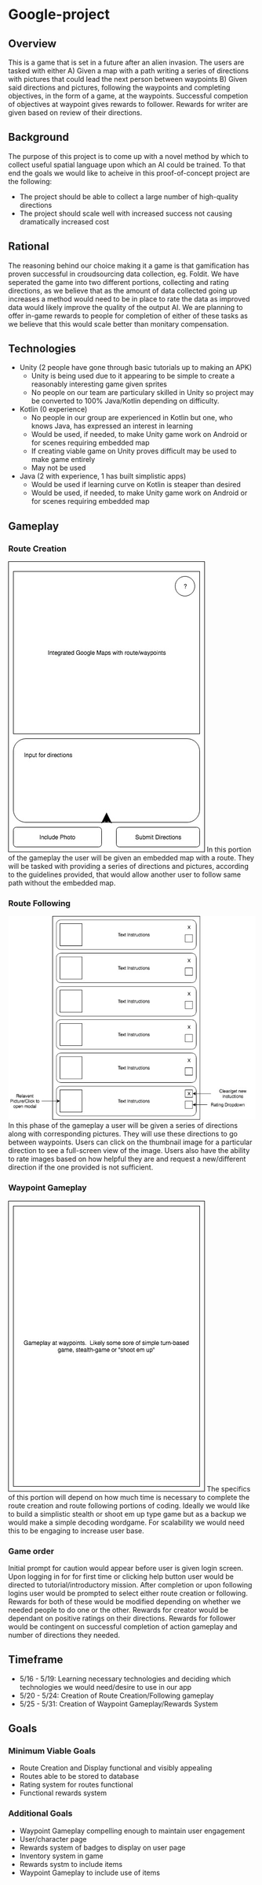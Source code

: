 # Google-project

## Overview
This is a game that is set in a future after an alien invasion.  The users are tasked with either A) Given a map with a path writing a series of directions with pictures that could lead the next person between waypoints B) Given said directions and pictures, following the waypoints and completing objectives, in the form of a game, at the waypoints.  Successful competion of objectives at waypoint gives rewards to follower.  Rewards for writer are given based on review of their directions.
## Background
The purpose of this project is to come up with a novel method by which to collect useful spatial language upon which an AI could be trained.  To that end the goals we would like to acheive in this proof-of-concept project are the following:
* The project should be able to collect a large number of high-quality directions
* The project should scale well with increased success not causing dramatically increased cost

## Rational
The reasoning behind our choice making it a game is that gamification has proven successful in croudsourcing data collection, eg. Foldit.  We have seperated the game into two different portions, collecting and rating directions, as we believe that as the amount of data collected going up increases a method would need to be in place to rate the data as improved data would likely improve the quality of the output AI. We are planning to offer in-game rewards to people for completion of either of these tasks as we believe that this would scale better than monitary compensation.

## Technologies
* Unity (2 people have gone through basic tutorials up to making an APK)
  * Unity is being used due to it appearing to be simple to create a reasonably interesting game given sprites
  * No people on our team are particulary skilled in Unity so project may be converted to 100% Java/Kotlin depending on difficulty.
* Kotlin (0 experience)
  * No people in our group are experienced in Kotlin but one, who knows Java, has expressed an interest in learning
  * Would be used, if needed, to make Unity game work on Android or for scenes requiring embedded map
  * If creating viable game on Unity proves difficult may be used to make game entirely
  * May not be used
* Java (2 with experience, 1 has built simplistic apps)
  * Would be used if learning curve on Kotlin is steaper than desired
  * Would be used, if needed, to make Unity game work on Android or for scenes requiring embedded map

## Gameplay
### Route Creation
![Map Input Wireframe](/assets/readmeAssets/Map_Input.jpg "Map Input Wireframe")
In this portion of the gameplay the user will be given an embedded map with a route.  They will be tasked with providing a series of directions and pictures, according to the guidelines provided, that would allow another user to follow same path without the embedded map.

### Route Following
![Map Following Wireframe](/assets/readmeAssets/Map_Following.jpg "Map Following Wireframe")
In this phase of the gameplay a user will be given a series of directions along with corresponding pictures.  They will use these directions to go between waypoints.  Users can click on the thumbnail image for a particular direction to see a full-screen view of the image.  Users also have the ability to rate images based on how helpful they are and request a new/different direction if the one provided is not sufficient.

### Waypoint Gameplay
![Action Gameplay](/assets/readmeAssets/Action_Gameplay.jpg "Action Gameplay")
The specifics of this portion will depend on how much time is necessary to complete the route creation and route following portions of coding.  Ideally we would like to build a simplistic stealth or shoot em up type game but as a backup we would make a simple decoding wordgame.  For scalability we would need this to be engaging to increase user base.

### Game order
Initial prompt for caution would appear before user is given login screen.  Upon logging in for for first time or clicking help button user would be directed to tutorial/introductory mission.  After completion or upon following logins user would be prompted to select either route creation or following.  Rewards for both of these would be modified depending on whether we needed people to do one or the other.  Rewards for creator would be dependant on positive ratings on their directions.  Rewards for follower would be contingent on successful completion of action gameplay and number of directions they needed.

## Timeframe
* 5/16 - 5/19: Learning necessary technologies and deciding which technologies we would need/desire to use in our app
* 5/20 - 5/24: Creation of Route Creation/Following gameplay
* 5/25 - 5/31: Creation of Waypoint Gameplay/Rewards System

## Goals
### Minimum Viable Goals
* Route Creation and Display functional and visibly appealing
* Routes able to be stored to database
* Rating system for routes functional
* Functional rewards system

### Additional Goals
* Waypoint Gameplay compelling enough to maintain user engagement
* User/character page
* Rewards system of badges to display on user page
* Inventory system in game
* Rewards systm to include items
* Waypoint Gameplay to include use of items